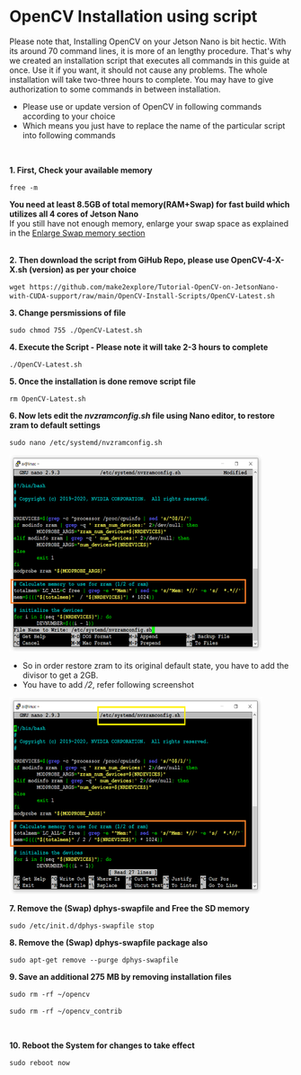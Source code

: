 # OpenCV Installation using script
  
Please note that, Installing OpenCV on your Jetson Nano is bit hectic. With its around 70 command lines, it is more of an lengthy procedure. That's why we created an installation script that executes all commands in this guide at once. Use it if you want, it should not cause any problems. The whole installation will take two-three hours to complete. You may have to give authorization to some commands in between installation.
  
- Please use or update version of OpenCV in following commands according to your choice
- Which means you just have to replace the name of the particular script into following commands  
  
</br>


**1. First, Check your available memory**  
  ```
free -m
  ```
**You need at least 8.5GB of total memory(RAM+Swap) for fast build which utilizes all 4 cores of Jetson Nano**  
If you still have not enough memory, enlarge your swap space as explained in the [Enlarge Swap memory section](https://github.com/make2explore/Tutorial-OpenCV-on-JetsonNano-with-CUDA-support/tree/main/Enlarge-Swap)  
</br>
  
**2. Then download the script from GiHub Repo, please use OpenCV-4-X-X.sh (version) as per your choice** 
  
  ```
wget https://github.com/make2explore/Tutorial-OpenCV-on-JetsonNano-with-CUDA-support/raw/main/OpenCV-Install-Scripts/OpenCV-Latest.sh
  ```
  
**3. Change persmissions of file**
  
  ```
sudo chmod 755 ./OpenCV-Latest.sh
  ```
  
**4. Execute the Script - Please note it will take 2-3 hours to complete**
  
  ```
./OpenCV-Latest.sh
  ```
  
**5. Once the installation is done remove script file**  
  
  ```
rm OpenCV-Latest.sh
  ```

**6. Now lets edit the *nvzramconfig.sh* file using Nano editor, to restore zram to default settings**
  
  ```
sudo nano /etc/systemd/nvzramconfig.sh
  ```
<img src="/Enlarge-Swap/screenshots/swap22.png" width="450" height="350"> 
  
</br>
  
- So in order restore zram to its original default state, you have to add the divisor to get a 2GB. 
- You have to add */2*, refer following screenshot  
  
<img src="/Enlarge-Swap/screenshots/swap21.png" width="450" height="350"> 
  
</br>
  
**7. Remove the (Swap) dphys-swapfile and Free the SD memory**  
  
  ```
sudo /etc/init.d/dphys-swapfile stop
  ```
  
**8. Remove the (Swap) dphys-swapfile package also**  
  
  ```
sudo apt-get remove --purge dphys-swapfile
  ```
  
**9. Save an additional 275 MB by removing installation files**  
  
  ```
sudo rm -rf ~/opencv
  ```

  

  ```
sudo rm -rf ~/opencv_contrib
  ```
</br>
  
**10. Reboot the System for changes to take effect**
  
  ```
sudo reboot now
  ```